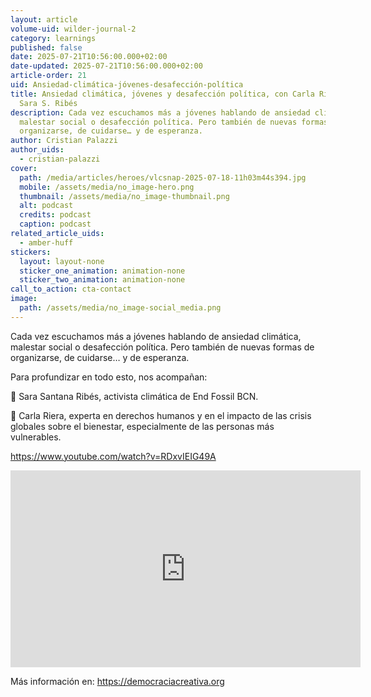 ```yaml
---
layout: article
volume-uid: wilder-journal-2
category: learnings
published: false
date: 2025-07-21T10:56:00.000+02:00
date-updated: 2025-07-21T10:56:00.000+02:00
article-order: 21
uid: Ansiedad-climática-jóvenes-desafección-política
title: Ansiedad climática, jóvenes y desafección política, con Carla Riera y
  Sara S. Ribés
description: Cada vez escuchamos más a jóvenes hablando de ansiedad climática,
  malestar social o desafección política. Pero también de nuevas formas de
  organizarse, de cuidarse… y de esperanza.
author: Cristian Palazzi
author_uids:
  - cristian-palazzi
cover:
  path: /media/articles/heroes/vlcsnap-2025-07-18-11h03m44s394.jpg
  mobile: /assets/media/no_image-hero.png
  thumbnail: /assets/media/no_image-thumbnail.png
  alt: podcast
  credits: podcast
  caption: podcast
related_article_uids:
  - amber-huff
stickers:
  layout: layout-none
  sticker_one_animation: animation-none
  sticker_two_animation: animation-none
call_to_action: cta-contact
image:
  path: /assets/media/no_image-social_media.png
---
```

Cada vez escuchamos más a jóvenes hablando de ansiedad climática, malestar social o desafección política. Pero también de nuevas formas de organizarse, de cuidarse… y de esperanza. 

Para profundizar en todo esto, nos acompañan: 

💬 Sara Santana Ribés, activista climática de End Fossil BCN. 

💬 Carla Riera, experta en derechos humanos y en el impacto de las crisis globales sobre el bienestar, especialmente de las personas más vulnerables. 

https://www.youtube.com/watch?v=RDxvIEIG49A

<iframe width="560" height="315" src="https://www.youtube.com/embed/RDxvIEIG49A?si=pYD6QuLiifQVXT1_" title="YouTube video player" frameborder="0" allow="accelerometer; autoplay; clipboard-write; encrypted-media; gyroscope; picture-in-picture; web-share" referrerpolicy="strict-origin-when-cross-origin" allowfullscreen></iframe>

Más información en: https://democraciacreativa.org
